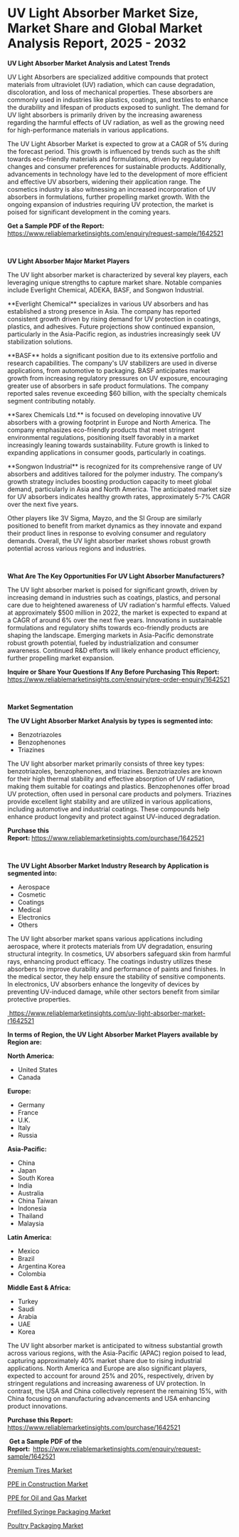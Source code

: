 <p><h1>UV Light Absorber Market Size, Market Share and Global Market Analysis Report, 2025 - 2032</h1></p><p><strong>UV Light Absorber Market Analysis and Latest Trends</strong></p>
<p><p>UV Light Absorbers are specialized additive compounds that protect materials from ultraviolet (UV) radiation, which can cause degradation, discoloration, and loss of mechanical properties. These absorbers are commonly used in industries like plastics, coatings, and textiles to enhance the durability and lifespan of products exposed to sunlight. The demand for UV light absorbers is primarily driven by the increasing awareness regarding the harmful effects of UV radiation, as well as the growing need for high-performance materials in various applications.</p><p>The UV Light Absorber Market is expected to grow at a CAGR of 5% during the forecast period. This growth is influenced by trends such as the shift towards eco-friendly materials and formulations, driven by regulatory changes and consumer preferences for sustainable products. Additionally, advancements in technology have led to the development of more efficient and effective UV absorbers, widening their application range. The cosmetics industry is also witnessing an increased incorporation of UV absorbers in formulations, further propelling market growth. With the ongoing expansion of industries requiring UV protection, the market is poised for significant development in the coming years.</p></p>
<p><strong>Get a Sample PDF of the Report:&nbsp;</strong> <a href="https://www.reliablemarketinsights.com/enquiry/request-sample/1642521?utm_campaign=2137&utm_medium=2&utm_source=Github&utm_content=ia&utm_term=30012025&utm_id=uv-light-absorber">https://www.reliablemarketinsights.com/enquiry/request-sample/1642521</a></p>
<p>&nbsp;</p>
<p><strong>UV Light Absorber Major Market Players</strong></p>
<p><p>The UV light absorber market is characterized by several key players, each leveraging unique strengths to capture market share. Notable companies include Everlight Chemical, ADEKA, BASF, and Songwon Industrial. </p><p>**Everlight Chemical** specializes in various UV absorbers and has established a strong presence in Asia. The company has reported consistent growth driven by rising demand for UV protection in coatings, plastics, and adhesives. Future projections show continued expansion, particularly in the Asia-Pacific region, as industries increasingly seek UV stabilization solutions.</p><p>**BASF** holds a significant position due to its extensive portfolio and research capabilities. The company's UV stabilizers are used in diverse applications, from automotive to packaging. BASF anticipates market growth from increasing regulatory pressures on UV exposure, encouraging greater use of absorbers in safe product formulations. The company reported sales revenue exceeding $60 billion, with the specialty chemicals segment contributing notably.</p><p>**Sarex Chemicals Ltd.** is focused on developing innovative UV absorbers with a growing footprint in Europe and North America. The company emphasizes eco-friendly products that meet stringent environmental regulations, positioning itself favorably in a market increasingly leaning towards sustainability. Future growth is linked to expanding applications in consumer goods, particularly in coatings.</p><p>**Songwon Industrial** is recognized for its comprehensive range of UV absorbers and additives tailored for the polymer industry. The company’s growth strategy includes boosting production capacity to meet global demand, particularly in Asia and North America. The anticipated market size for UV absorbers indicates healthy growth rates, approximately 5-7% CAGR over the next five years.</p><p>Other players like 3V Sigma, Mayzo, and the SI Group are similarly positioned to benefit from market dynamics as they innovate and expand their product lines in response to evolving consumer and regulatory demands. Overall, the UV light absorber market shows robust growth potential across various regions and industries.</p></p>
<p>&nbsp;</p>
<p><strong>What Are The Key Opportunities For UV Light Absorber Manufacturers?</strong></p>
<p><p>The UV light absorber market is poised for significant growth, driven by increasing demand in industries such as coatings, plastics, and personal care due to heightened awareness of UV radiation's harmful effects. Valued at approximately $500 million in 2022, the market is expected to expand at a CAGR of around 6% over the next five years. Innovations in sustainable formulations and regulatory shifts towards eco-friendly products are shaping the landscape. Emerging markets in Asia-Pacific demonstrate robust growth potential, fueled by industrialization and consumer awareness. Continued R&D efforts will likely enhance product efficiency, further propelling market expansion.</p></p>
<p><strong>Inquire or Share Your Questions If Any Before Purchasing This Report:</strong> <a href="https://www.reliablemarketinsights.com/enquiry/pre-order-enquiry/1642521?utm_campaign=2137&utm_medium=2&utm_source=Github&utm_content=ia&utm_term=30012025&utm_id=uv-light-absorber">https://www.reliablemarketinsights.com/enquiry/pre-order-enquiry/1642521</a></p>
<p>&nbsp;</p>
<p><strong>Market Segmentation</strong></p>
<p><strong>The UV Light Absorber Market Analysis by types is segmented into:</strong></p>
<p><ul><li>Benzotriazoles</li><li>Benzophenones</li><li>Triazines</li></ul></p>
<p><p>The UV light absorber market primarily consists of three key types: benzotriazoles, benzophenones, and triazines. Benzotriazoles are known for their high thermal stability and effective absorption of UV radiation, making them suitable for coatings and plastics. Benzophenones offer broad UV protection, often used in personal care products and polymers. Triazines provide excellent light stability and are utilized in various applications, including automotive and industrial coatings. These compounds help enhance product longevity and protect against UV-induced degradation.</p></p>
<p><strong>Purchase this Report:&nbsp;</strong><a href="https://www.reliablemarketinsights.com/purchase/1642521?utm_campaign=2137&utm_medium=2&utm_source=Github&utm_content=ia&utm_term=30012025&utm_id=uv-light-absorber">https://www.reliablemarketinsights.com/purchase/1642521</a></p>
<p>&nbsp;</p>
<p><strong>The UV Light Absorber Market Industry Research by Application is segmented into:</strong></p>
<p><ul><li>Aerospace</li><li>Cosmetic</li><li>Coatings</li><li>Medical</li><li>Electronics</li><li>Others</li></ul></p>
<p><p>The UV light absorber market spans various applications including aerospace, where it protects materials from UV degradation, ensuring structural integrity. In cosmetics, UV absorbers safeguard skin from harmful rays, enhancing product efficacy. The coatings industry utilizes these absorbers to improve durability and performance of paints and finishes. In the medical sector, they help ensure the stability of sensitive components. In electronics, UV absorbers enhance the longevity of devices by preventing UV-induced damage, while other sectors benefit from similar protective properties.</p></p>
<p><a href="https://www.reliablemarketinsights.com/uv-light-absorber-market-r1642521?utm_campaign=2137&utm_medium=2&utm_source=Github&utm_content=ia&utm_term=30012025&utm_id=uv-light-absorber">&nbsp;https://www.reliablemarketinsights.com/uv-light-absorber-market-r1642521</a></p>
<p><strong>In terms of Region, the UV Light Absorber Market Players available by Region are:</strong></p>
<p>
    <p> <strong> North America: </strong>
        <ul>
            <li>United States</li>
            <li>Canada</li>
        </ul>
        </p> 
    <p> <strong> Europe: </strong>
        <ul>
            <li>Germany</li>
            <li>France</li>
            <li>U.K.</li>
            <li>Italy</li>
            <li>Russia</li>
        </ul>
        </p> 
    <p> <strong> Asia-Pacific: </strong>
        <ul>
            <li>China</li>
            <li>Japan</li>
            <li>South Korea</li>
            <li>India</li>
            <li>Australia</li>
            <li>China Taiwan</li>
            <li>Indonesia</li>
            <li>Thailand</li>
            <li>Malaysia</li>
        </ul>
        </p> 
    <p> <strong> Latin America: </strong>
        <ul>
            <li>Mexico</li>
            <li>Brazil</li>
            <li>Argentina Korea</li>
            <li>Colombia</li>
        </ul>
        </p> 
    <p> <strong> Middle East & Africa: </strong>
        <ul>
            <li>Turkey</li>
            <li>Saudi</li>
            <li>Arabia</li>
            <li>UAE</li>
            <li>Korea</li>
        </ul>
    </p>
    </p>
<p><p>The UV light absorber market is anticipated to witness substantial growth across various regions, with the Asia-Pacific (APAC) region poised to lead, capturing approximately 40% market share due to rising industrial applications. North America and Europe are also significant players, expected to account for around 25% and 20%, respectively, driven by stringent regulations and increasing awareness of UV protection. In contrast, the USA and China collectively represent the remaining 15%, with China focusing on manufacturing advancements and USA enhancing product innovations.</p></p>
<p><strong>Purchase this Report: </strong><a href="https://www.reliablemarketinsights.com/purchase/1642521?utm_campaign=2137&utm_medium=2&utm_source=Github&utm_content=ia&utm_term=30012025&utm_id=uv-light-absorber">https://www.reliablemarketinsights.com/purchase/1642521</a></p>
<p>&nbsp;<strong>Get a Sample PDF of the Report:&nbsp;&nbsp;</strong><a href="https://www.reliablemarketinsights.com/enquiry/request-sample/1642521?utm_campaign=2137&utm_medium=2&utm_source=Github&utm_content=ia&utm_term=30012025&utm_id=uv-light-absorber">https://www.reliablemarketinsights.com/enquiry/request-sample/1642521</a></p>
<p><strong></strong></p>
<p><p><a href="https://github.com/HobertDavis43/Market-Research-Report-List-1/blob/main/premium-tires-market.md?utm_campaign=2137&utm_medium=2&utm_source=Github&utm_content=ia&utm_term=30012025&utm_id=uv-light-absorber">Premium Tires Market</a></p><p><a href="https://github.com/mabutironaldo/Market-Research-Report-List-6/blob/main/ppe-in-construction-market.md?utm_campaign=2137&utm_medium=2&utm_source=Github&utm_content=ia&utm_term=30012025&utm_id=uv-light-absorber">PPE in Construction Market</a></p><p><a href="https://github.com/guneycigdem35/Market-Research-Report-List-5/blob/main/ppe-for-oil-and-gas-market.md?utm_campaign=2137&utm_medium=2&utm_source=Github&utm_content=ia&utm_term=30012025&utm_id=uv-light-absorber">PPE for Oil and Gas Market</a></p><p><a href="https://github.com/AshikRahman991/Market-Research-Report-List-1/blob/main/prefilled-syringe-packaging-market.md?utm_campaign=2137&utm_medium=2&utm_source=Github&utm_content=ia&utm_term=30012025&utm_id=uv-light-absorber">Prefilled Syringe Packaging Market</a></p><p><a href="https://github.com/itayjedhe/Market-Research-Report-List-1/blob/main/poultry-packaging-market.md?utm_campaign=2137&utm_medium=2&utm_source=Github&utm_content=ia&utm_term=30012025&utm_id=uv-light-absorber">Poultry Packaging Market</a></p></p>